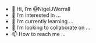 - 👋 Hi, I’m @NigelJWorrall
- 👀 I’m interested in ...
- 🌱 I’m currently learning ...
- 💞️ I’m looking to collaborate on ...
- 📫 How to reach me ...

<!---
NigelJWorrall/NigelJWorrall is a ✨ special ✨ repository because its `README.md` (this file) appears on your GitHub profile.
You can click the Preview link to take a look at your changes.
--->
